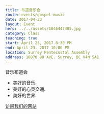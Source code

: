 ```yaml
---
title: 布道音乐会
route: events/gospel-music
date: 2017-04-23
layout: Event
hero: ../../assets/1046447405.jpg
category: Class
teaching: true
start: April 23, 2017 8:30 PM
end: April 23, 2017 10:00 PM
location: Surrey Pentecostal Assembly
address: 16870 80 AVE. Surrey, BC V4N 5A1
---
```


音乐布道会

* 美好的音乐.
* 美好的心灵交通.
* 美好的世界.

[访问我们的网站](http://www.scecchinese.com)
